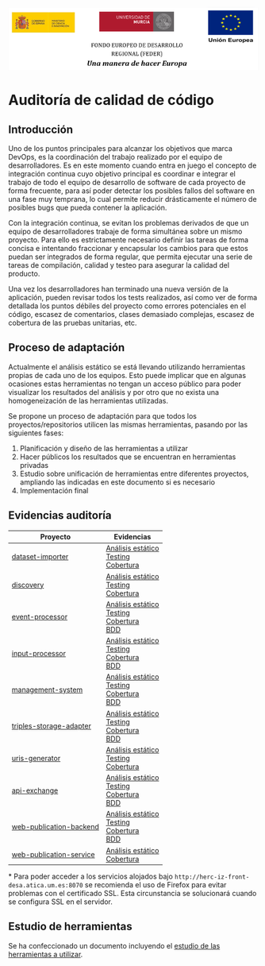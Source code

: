 ![](./resources/logos_feder.png)

# Auditoría de calidad de código

## Introducción

Uno de los puntos principales para alcanzar los objetivos que marca DevOps, es la coordinación del trabajo realizado por el equipo de desarrolladores. Es en este momento cuando entra en juego el concepto de integración continua cuyo objetivo principal es coordinar e integrar el trabajo de todo el equipo de desarrollo de software de cada proyecto de forma frecuente, para así poder detectar los posibles fallos del software en una fase muy temprana, lo cual permite reducir drásticamente el número de posibles bugs que pueda contener la aplicación.

Con la integración continua, se evitan los problemas derivados de que un equipo de desarrolladores trabaje de forma simultánea sobre un mismo proyecto. Para ello es estrictamente necesario definir las tareas de forma concisa e intentando fraccionar y encapsular los cambios para que estos puedan ser integrados de forma regular, que permita ejecutar una serie de tareas de compilación, calidad y testeo para asegurar la calidad del producto.

Una vez los desarrolladores han terminado una nueva versión de la aplicación, pueden revisar todos los tests realizados, así como ver de forma detallada los puntos débiles del proyecto como errores potenciales en el código, escasez de comentarios, clases demasiado complejas, escasez de cobertura de las pruebas unitarias, etc. 

## Proceso de adaptación

Actualmente el análisis estático se está llevando utilizando herramientas propias de cada uno de los equipos. Esto puede implicar que en algunas ocasiones estas herramientas no tengan un acceso público para poder visualizar los resultados del análisis y por otro que no exista una homogeneización de las herramientas utilizadas. 

Se propone un proceso de adaptación para que todos los proyectos/repositorios utilicen las mismas herramientas, pasando por las siguientes fases:

1. Planificación y diseño de las herramientas a utilizar
2. Hacer públicos los resultados que se encuentran en herramientas privadas 
3. Estudio sobre unificación de herramientas  entre diferentes proyectos, ampliando las indicadas en este documento si es necesario
4. Implementación final

## Evidencias auditoría

| Proyecto                                                                                | Evidencias |
| --------------------------------------------------------------------------------------- | ---------- |
| [dataset-importer](https://github.com/HerculesCRUE/ib-dataset-importer)                 | [Análisis estático](https://sonarcloud.io/dashboard?id=HerculesCRUE_ib-dataset-importer)<br />[Testing](http://herc-iz-front-desa.atica.um.es:8070/dataset-importer/surefire/surefire-report.html)<br />[Cobertura](https://sonarcloud.io/component_measures?id=HerculesCRUE_ib-dataset-importer&metric=coverage&view=list) |
| [discovery](https://github.com/HerculesCRUE/ib-discovery)                               | [Análisis estático](https://sonarcloud.io/dashboard?id=HerculesCRUE_ib-discovery)<br />[Testing](http://herc-iz-front-desa.atica.um.es:8070/discovery/surefire/surefire-report.html)<br />[Cobertura](https://sonarcloud.io/component_measures?id=HerculesCRUE_ib-discovery&metric=coverage&view=list) |
| [event-processor](https://github.com/HerculesCRUE/ib-event-processor)                   | [Análisis estático](https://sonarcloud.io/dashboard?id=HerculesCRUE_ib-event-processor)<br />[Testing](http://herc-iz-front-desa.atica.um.es:8070/event-processor/surefire/surefire-report.html)<br />[Cobertura](https://sonarcloud.io/component_measures?id=HerculesCRUE_ib-event-processor&metric=coverage&view=list)<br />[BDD](http://herc-iz-front-desa.atica.um.es:8070/event-processor/cucumber/overview-features.html) |
| [input-processor](https://github.com/HerculesCRUE/ib-input-processor)                   | [Análisis estático](https://sonarcloud.io/dashboard?id=HerculesCRUE_ib-input-processor)<br />[Testing](http://herc-iz-front-desa.atica.um.es:8070/input-processor/surefire/surefire-report.html)<br />[Cobertura](https://sonarcloud.io/component_measures?id=HerculesCRUE_ib-input-processor&metric=coverage&view=list)<br />[BDD](http://herc-iz-front-desa.atica.um.es:8070/input-processor/cucumber/overview-features.html) |
| [management-system](https://github.com/HerculesCRUE/ib-management-system)               | [Análisis estático](https://sonarcloud.io/dashboard?id=HerculesCRUE_ib-management-system)<br />[Testing](http://herc-iz-front-desa.atica.um.es:8070/management-system/surefire/surefire-report.html)<br />[Cobertura](https://sonarcloud.io/component_measures?id=HerculesCRUE_ib-management-system&metric=coverage&view=list)<br />[BDD](http://herc-iz-front-desa.atica.um.es:8070/management-system/cucumber/overview-features.html) |
| [triples-storage-adapter](https://github.com/HerculesCRUE/ib-triples-storage-adapter)   | [Análisis estático](https://sonarcloud.io/dashboard?id=HerculesCRUE_ib-triples-storage-adapter)<br />[Testing](http://herc-iz-front-desa.atica.um.es:8070/triples-storage-adapter/surefire/surefire-report.html)<br />[Cobertura](https://sonarcloud.io/component_measures?id=HerculesCRUE_ib-triples-storage-adapter&metric=coverage&view=list)<br />[BDD](http://herc-iz-front-desa.atica.um.es:8070/triples-storage-adapter/cucumber/overview-features.html) |
| [uris-generator](https://github.com/HerculesCRUE/ib-uris-generator)                     | [Análisis estático](https://sonarcloud.io/dashboard?id=HerculesCRUE_ib-uris-generator)<br />[Testing](http://herc-iz-front-desa.atica.um.es:8070/uris-generator/surefire/surefire-report.html)<br />[Cobertura](https://sonarcloud.io/component_measures?id=HerculesCRUE_ib-uris-generator&metric=coverage&view=list) |
| [api-exchange](https://github.com/HerculesCRUE/ib-api-exchange)                         | [Análisis estático](https://sonarcloud.io/dashboard?id=HerculesCRUE_ib-api-exchange)<br />[Testing](http://herc-iz-front-desa.atica.um.es:8070/api-exchange/surefire/surefire-report.html)<br />[Cobertura](https://sonarcloud.io/component_measures?id=HerculesCRUE_ib-api-exchange&metric=coverage&view=list)<br />[BDD](http://herc-iz-front-desa.atica.um.es:8070/api-exchange/cucumber/overview-features.html) |
| [web-publication-backend](https://github.com/HerculesCRUE/ib-web-publication-backend)   | [Análisis estático](https://sonarcloud.io/dashboard?id=HerculesCRUE_ib-web-publication-backend  )<br />[Testing](http://herc-iz-front-desa.atica.um.es:8070/web-publication-backend/surefire/surefire-report.html)<br />[Cobertura](https://sonarcloud.io/component_measures?id=HerculesCRUE_ib-web-publication-backend&metric=coverage&view=list)<br />[BDD](http://herc-iz-front-desa.atica.um.es:8070/web-publication-backend/cucumber/overview-features.html) |
| [web-publication-service](https://github.com/HerculesCRUE/ib-web-publication-service)   | [Análisis estático](https://sonarcloud.io/dashboard?id=HerculesCRUE_ib-web-publication-service)<br />[Cobertura](https://sonarcloud.io/component_measures?id=HerculesCRUE_ib-web-publication-service&metric=coverage&view=list) |

\* Para poder acceder a los servicios alojados bajo `http://herc-iz-front-desa.atica.um.es:8070` se recomienda el uso de Firefox para evitar problemas con el certificado SSL. Esta circunstancia se solucionará cuando se configura SSL en el servidor.

## Estudio de herramientas

Se ha confeccionado un documento incluyendo el [estudio de las herramientas a utilizar](./tooling).